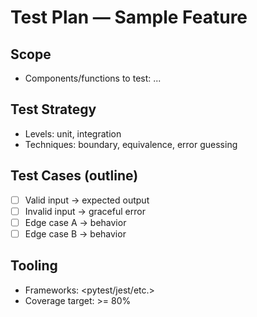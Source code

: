 # Test Plan — Sample Feature

## Scope
- Components/functions to test: ...

## Test Strategy
- Levels: unit, integration
- Techniques: boundary, equivalence, error guessing

## Test Cases (outline)
- [ ] Valid input → expected output
- [ ] Invalid input → graceful error
- [ ] Edge case A → behavior
- [ ] Edge case B → behavior

## Tooling
- Frameworks: <pytest/jest/etc.>
- Coverage target: >= 80%
